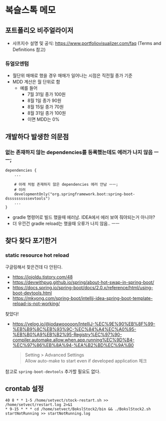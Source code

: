 # 복슬스톡 메모

## 포트폴리오 비주얼라이저

- 샤프지수 설명 및 공식: https://www.portfoliovisualizer.com/faq  (Terms and Definitions 참고)

### 듀얼모엔텀

- 월단위 매매로 했을 경우 매매가 일어나는 시점은 직전월 종가 기준
- MDD 계산은 월 단위로 함
    - 예를 들어
        - 7월 31일 종가 100원
        - 8월 1일 종가 90원
        - 8월 15일 종가 70원
        - 8월 31일 종가 100원
        - 이면 MDD는 0%

## 개발하다 발생한 의문점

### 없는 존재하지 않는 dependencies를 등록했는데도 에러가 나지 않음 ㅡㅡ;

```
dependencies {
    ...
    
    # 아래 처럼 존재하지 않은 dependencies 에러 안남 ㅡㅡ;
    # 이러 
    developmentOnly("org.springframework.boot:spring-boot-dssssssssssevtools")
    ... 
}

```

- gradle 명령어로 빌드 했을때 에러남. IDEA에서 에러 보여 줘야되는거 아니야?
- 더 우낀건 gradle reload는 했을때 오류가 나지 않음.. ㅡㅡ

## 찾다 찾다 포기한거

### static resource hot reload

구글링해서 찾은건데 다 안된다.

- https://jojoldu.tistory.com/48
- https://devwithpug.github.io/spring/about-hot-swap-in-spring-boot/
- https://docs.spring.io/spring-boot/docs/2.0.x/reference/html/using-boot-devtools.html
- https://mkyong.com/spring-boot/intellij-idea-spring-boot-template-reload-is-not-working/

찾았다!

- https://velog.io/@jodawooooon/IntelliJ-%EC%9E%90%EB%8F%99-%EB%B9%8C%EB%93%9C-%EC%84%A4%EC%A0%95-%EB%B0%A9%EB%B2%95-Registry%EC%97%90-compiler.automake.allow.when.app.running%EC%9D%B4-%EC%97%86%EB%8A%94-%EA%B2%BD%EC%9A%B0
  > Setting > Advanced Settings<br>
  > Allow auto-make to start even if developed application 체크

참고로 `spring-boot-devtools` 추가할 필요도 없다. 

## crontab 설정
```shell
40 8 * * 1-5 /home/setvect/stock-restart.sh >> /home/setvect/restart.log 2>&1
* 9-15 * * * cd /home/setvect/BokslStock2/bin && ./BokslStock2.sh startNotRunning >> startNotRunning.log
```